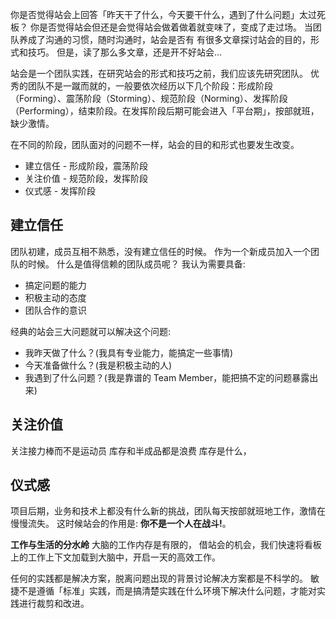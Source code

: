你是否觉得站会上回答「昨天干了什么，今天要干什么，遇到了什么问题」太过死板？
你是否觉得站会但还是会觉得站会做着做着就变味了，变成了走过场。
当团队养成了沟通的习惯，随时沟通时，站会是否有
有很多文章探讨站会的目的，形式和技巧。
但是，读了那么多文章，还是开不好站会...

站会是一个团队实践，在研究站会的形式和技巧之前，我们应该先研究团队。
优秀的团队不是一蹴而就的，一般要依次经历以下几个阶段：形成阶段（Forming）、震荡阶段（Storming）、规范阶段（Norming）、发挥阶段（Performing），结束阶段。在发挥阶段后期可能会进入「平台期」，按部就班，缺少激情。

在不同的阶段，团队面对的问题不一样，站会的目的和形式也要发生改变。
* 建立信任  - 形成阶段，震荡阶段
* 关注价值 - 规范阶段，发挥阶段
* 仪式感 - 发挥阶段

## 建立信任
团队初建，成员互相不熟悉，没有建立信任的时候。
作为一个新成员加入一个团队的时候。
什么是值得信赖的团队成员呢？
我认为需要具备:
* 搞定问题的能力
* 积极主动的态度
* 团队合作的意识

经典的站会三大问题就可以解决这个问题:
* 我昨天做了什么？(我具有专业能力，能搞定一些事情)
* 今天准备做什么？(我是积极主动的人)
* 我遇到了什么问题？(我是靠谱的 Team Member，能把搞不定的问题暴露出来)

## 关注价值
关注接力棒而不是运动员
库存和半成品都是浪费
库存是什么，

## 仪式感
项目后期，业务和技术上都没有什么新的挑战，团队每天按部就班地工作，激情在慢慢流失。
这时候站会的作用是: **你不是一个人在战斗!**。

**工作与生活的分水岭**
大脑的工作内存是有限的， 借站会的机会，我们快速将看板上的工作上下文加载到大脑中，开启一天的高效工作。

任何的实践都是解决方案，脱离问题出现的背景讨论解决方案都是不科学的。
敏捷不是遵循「标准」实践，而是搞清楚实践在什么环境下解决什么问题，才能对实践进行裁剪和改进。
